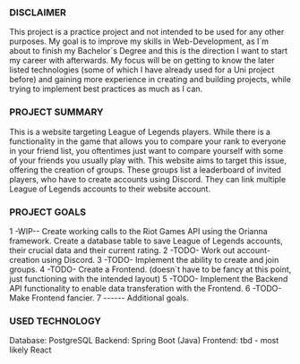 ### DISCLAIMER
This project is a practice project and not intended to be used for any other purposes. My goal is to improve my skills in Web-Development, as I´m about to finish my Bachelor´s Degree and this is the direction I want to start my career with afterwards.
My focus will be on getting to know the later listed technologies (some of which I have already used for a Uni project before) and gaining more experience in creating and building projects, while trying to implement best practices as much as I can.

### PROJECT SUMMARY
This is a website targeting League of Legends players. While there is a functionality in the game that allows you to compare your rank to everyone in your friend list, you oftentimes just want to compare yourself with some of your friends you usually play with.
This website aims to target this issue, offering the creation of groups. These groups list a leaderboard of invited players, who have to create accounts using Discord. They can link multiple League of Legends accounts to their website account.

### PROJECT GOALS
1  -WIP--  Create working calls to the Riot Games API using the Orianna framework. Create a database table to save League of Legends accounts, their crucial data and their current rating.
2  -TODO-  Work out account-creation using Discord.
3  -TODO-  Implement the ability to create and join groups.
4  -TODO-  Create a Frontend. (doesn´t have to be fancy at this point, just functioning with the intended layout)
5  -TODO-  Implement the Backend API functionality to enable data transferation with the Frontend.
6  -TODO-  Make Frontend fancier.
7  ------  Additional goals.

### USED TECHNOLOGY
Database:  PostgreSQL
Backend:   Spring Boot (Java)
Frontend:  tbd - most likely React
